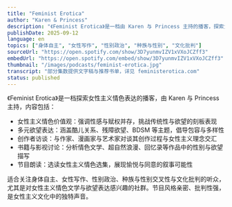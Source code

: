 ```yaml
---
title: "Feminist Erotica"
author: "Karen & Princess"
description: "《Feminist Erotica》是一档由 Karen 与 Princess 主持的播客，探索女性主义视角下的欲望表达与情色叙事。节目融合批判性讨论、创意写作与文化推荐，内容涵盖酷儿关系、残障欲望、BDSM、情色文学与影视作品分析，强调愉悦、同意与多样性。风格亲密、包容且具批判性，是女性主义情色文化的重要平台。"
publishDate: 2025-09-12
language: en
topics: ["身体自主", "女性写作", "性别政治", "种族与性别", "文化批判"]
sourceUrl: "https://open.spotify.com/show/3D7yunmvIZV1xVXoJCZff3"
embedUrl: "https://open.spotify.com/embed/show/3D7yunmvIZV1xVXoJCZff3"
thumbnail: "/images/podcasts/feminist-erotica.jpg"
transcript: "部分集数提供文字稿与推荐书单，详见 feministerotica.com"
status: published
---
```


《Feminist Erotica》是一档探索女性主义情色表达的播客，由 Karen 与 Princess 主持，内容包括：

- 女性主义情色价值观：强调性感与赋权并存，挑战传统性与欲望的刻板表现
- 多元欲望表达：涵盖酷儿关系、残障欲望、BDSM 等主题，倡导包容与多样性
- 创作者访谈：与作家、漫画家与艺术家对谈其创作过程与女性主义理念交汇
- 书籍与影视讨论：分析情色文学、超自然浪漫、回忆录等作品中的性别与欲望描写
- 节目朗读：选读女性主义情色选集，展现愉悦与同意的叙事可能性

适合关注身体自主、女性写作、性别政治、种族与性别交叉性与文化批判的听众，尤其是对女性主义情色文学与欲望表达感兴趣的社群。节目风格亲密、批判性强，是女性主义文化中的独特声音。
